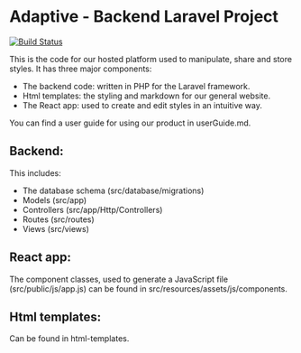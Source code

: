# Adaptive - Backend Laravel Project

[![Build Status](https://travis-ci.com/HarriBellThomas/adaptive-php.svg?token=zdqxmjKjYitf3HJEzgrp&branch=master)](https://travis-ci.com/HarriBellThomas/adaptive-php)

This is the code for our hosted platform used to manipulate, share and store styles.
It has three major components:
* The backend code: written in PHP for the Laravel framework.
* Html templates: the styling and markdown for our general website.
* The React app: used to create and edit styles in an intuitive way.

You can find a user guide for using our product in userGuide.md.

## Backend:
This includes:
* The database schema (src/database/migrations)
* Models (src/app)
* Controllers (src/app/Http/Controllers)
* Routes (src/routes)
* Views (src/views)

## React app:
The component classes, used to generate a JavaScript file (src/public/js/app.js) can be found in
src/resources/assets/js/components.

## Html templates:
Can be found in html-templates.
